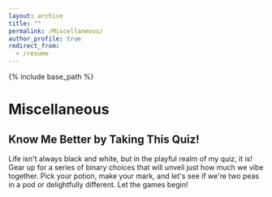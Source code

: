 ```yaml
---
layout: archive
title: ""
permalink: /Miscellaneous/
author_profile: true
redirect_from:
  - /resume
---
```


{% include base_path %}

<h1>Miscellaneous</h1>

<h2>Know Me Better by Taking This Quiz!</h2>

<p> 
Life isn't always black and white, but in the playful realm of my quiz, it is! Gear up for a series of binary choices that will unveil just how much we vibe together. Pick your potion, make your mark, and let's see if we're two peas in a pod or delightfully different. Let the games begin!
</p>




